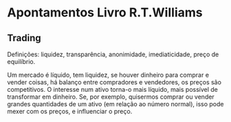 # Apontamentos Livro R.T.Williams

## Trading

Definições: liquidez, transparência, anonimidade, imediaticidade, preço de equilíbrio. 


Um mercado é líquido, tem liquidez, se houver dinheiro para comprar e vender coisas, há balanço entre compradores e vendedores, os preços são competitivos.
O interesse num ativo torna-o mais líquido, mais possível de transformar em dinheiro. Se, por exemplo, quisermos comprar ou vender grandes quantidades de um ativo (em relação ao número normal), isso pode mexer com os preços, e influenciar o preço.
